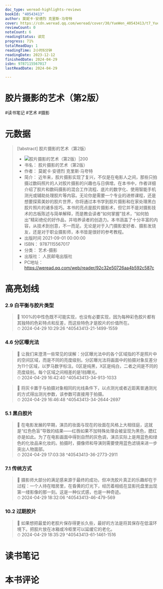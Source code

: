 ```yaml
---
doc_type: weread-highlights-reviews
bookId: "40543413"
author: 莫妮卡·安德烈 克里斯·马夸特
cover: https://cdn.weread.qq.com/weread/cover/30/YueWen_40543413/t7_YueWen_40543413.jpg
reviewCount: 0
noteCount: 6
readingStatus: 读完
progress: 71%
totalReadDay: 1
readingTime: 2小时6分钟
readingDate: 2023-12-12
finishedDate: 2024-04-29
isbn: 9787115567017
lastReadDate: 2024-04-29

---
```


# 胶片摄影的艺术（第2版）


#读书笔记 #艺术 #摄影

# 元数据
> [!abstract] 胶片摄影的艺术（第2版）
> - ![ 胶片摄影的艺术（第2版）|200](https://cdn.weread.qq.com/weread/cover/30/YueWen_40543413/t7_YueWen_40543413.jpg)
> - 书名： 胶片摄影的艺术（第2版）
> - 作者： 莫妮卡·安德烈 克里斯·马夸特
> - 简介： 近年来，胶片摄影实现了复兴，不仅是在电影人之间，那些只拍摄过数码照片的人对胶片摄影的兴趣也与日俱增。在本书中，作者详细介绍了胶片和数码摄影的混合工作流程、底片的数字化、使用智能手机测光或辅助处理胶片等内容。无论你是需要一个专业的进修课程，还是想要探索美妙的胶片世界，你将通过本书学到胶片摄影和在家处理黑白胶片照片的诸多技巧。本书的亮点是胶片摄影术，但它并不是对摄影技术的古板陈述与简单解释，而是教会读者“如何掌握”技术，“如何拍出”精彩绝伦的好作品，并培养读者的创造力。本书涵盖了十分丰富的内容，从技术到创意，不一而足。无论是对于入门摄影爱好者、摄影发烧友，还是对于职业摄影师，本书皆是很好的参考教程。
> - 出版时间 2021-09-01 00:00:00
> - ISBN： 9787115567017
> - 分类： 艺术-摄影
> - 出版社： 人民邮电出版社
> - PC地址：https://weread.qq.com/web/reader/92c32e50726aa4b592c587c

# 高亮划线


### 2.9 白平衡与胶片类型

> 📌 100%的中性色既不可能实现，也没有必要实现，因为每种彩色胶片都有其独特的色彩特点和反差，而这些特色才是胶片的价值所在。  
> ⏱ 2024-04-29 10:29:26 ^40543413-21-1499-1559

### 4.6 分区曝光法

> 📌 让我们来澄清一些常见的误解：分区曝光法中的各个区域指的不是照片中的空间区域，而是不同的亮度级别。分区曝光法将画面中的拍摄对象反差分为11个区域，以罗马数字标注。0区是纯黑，X区是纯白，二者之间是不同的亮度级别。每个区域之间相差的是1挡曝光。  
> ⏱ 2024-04-29 16:42:40 ^40543413-34-913-1033

> 📌 将灰卡置于与拍摄对象相同的光线条件下，以点测光或者近距离普通测光的方式得出测光参数，该参数可直接用于拍摄。  
> ⏱ 2024-04-29 16:46:48 ^40543413-34-2644-2697

### 5.1 黑白胶片

> 📌 在电影发展的早期，演员的妆面与现在的妆面在风格上大相径庭，这就是“红色色盲”导致的结果——红唇如果不加特殊处理会被呈现为黑色，腮红亦是如此。为了在电影画面中得到自然的灰色调，演员实际上是用蓝色和绿色的化妆品来化妆的。拍摄时，摄像师和导演则需要使用蓝色滤镜来进一步突出人物面部。  
> ⏱ 2024-04-29 17:03:38 ^40543413-36-2773-2911

### 7.1 传统方式

> 📌 摄影师大部分的满足感来源于最终的成功，但冲洗胶片真正的乐趣却在于过程：一个人待在暗房里，在昏黄的灯光下，经历着相纸在显影托盘里出现第一缕影像的那一刻。这是一种仪式感，也是一种奇迹。  
> ⏱ 2024-04-29 18:32:06 ^40543413-46-479-569

### 10.2 过期胶片

> 📌 如果想把最爱的老胶片保存得更长久些，最好的方法是将其保存在低温环境下。把胶片放在冰箱或冷柜里可以延缓它的老化。  
> ⏱ 2024-04-29 18:35:29 ^40543413-61-1461-1516



# 读书笔记




# 本书评论

